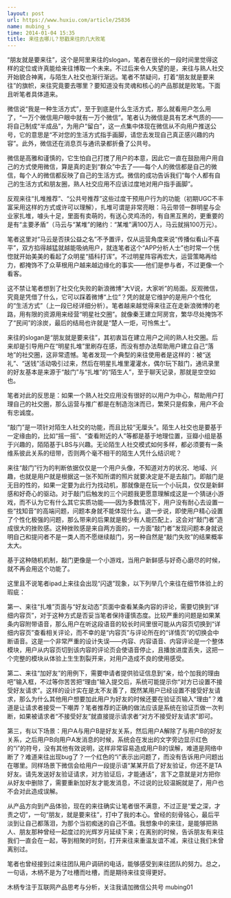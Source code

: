 ```yaml
---
layout: post
url: https://www.huxiu.com/article/25836
name: mubing_s
time: 2014-01-04 15:35
title: 来往去哪儿？怒戳来往的几大败笔
---
```

“朋友就是要来往”，这个是阿里来往的slogan，笔者在很长的一段时间里觉得这样的定位或许真能给来往博取一个未来。不过后来令人失望的是，来往与熟人社交开始貌合神离，与陌生人社交也渐行渐远。笔者不禁疑问，打着“朋友就是要来往”的旗帜，来往究竟要去哪里？要知道没有灵魂和核心的产品那就是败笔。下面且听笔者具体道来。

微信说“我是一种生活方式”，至于到底是什么生活方式，那么就看用户怎么用了，“一万个微信用户眼中就有一万个微信”。笔者认为微信是具有艺术气质的——将自己制成“半成品”，为用户“留白”，这一点集中体现在微信从不向用户推送公号，它的意思是“不对您的生活方式指手画脚，请您去发现自己真正感兴趣的内容”。此外，微信还在消息页与通讯录都折叠了公共号。

微信是高雅和谨慎的，它生怕自己打搅了用户的本意，因此它一直在鼓励用户用自己的方式使用微信，算是真的走到“群众”中去了——每个人的微信都是自己的微信，每个人的微信都反映了自己的生活方式。微信的成功告诉我们“每个人都有自己的生活方式和朋友圈，熟人社交应用不应该过度地对用户指手画脚”。

反观来往“扎堆推荐”、“公共号推荐”这些过度干预用户行为的功能（初期UGC不丰富采用这样的方式或许可以理解），扎堆可谓是非常亮眼：马云带领一群明星与企业家扎堆，噱头十足，里面有卖萌的，有送心灵鸡汤的，有自黑互黑的，更重要的是有“主要矛盾”（马云与“某堆”的赌约：“某堆”满100万人，马云就捐100万元）。

笔者这里对“马云是否挟公益之名”不予置评，仅从运营角度来说“传播似看山不喜平”，双方掐得越猛就越能吸纳用户，就连笔者这个“APP分析人士”也时常一个恍惚就开始美美的看起了众明星“插科打诨”。不过明星阵容再宏大，运营策略再给力，都掩饰不了众草根用户越来越边缘化的事实——他们是参与者，不过更像一个看客。

这不禁让笔者想到了社交化失败的新浪微博“大V说，大家听”的局面。反观微信，究竟是凭借了什么，它可以踩着微博“上位”？凭的就是它维护的是用户个性化的“生活方式”（上一段已经详细分析）。笔者越来越觉得来往正在走新浪微博的老路，用有限的资源用来经营“明星社交圈”。就像秦王建立阿房宫，繁华尽处掩饰不了“民间”的涂炭，最后的结局也许就是“楚人一炬，可怜焦土”。

来往的slogan是“朋友就是要来往”，其初衷旨在建立用户之间的熟人社交圈。后来却是引导用户在“明星扎堆”里刷存在感，而没有想办法帮助用户建立自己“落地”的社交圈，这非常遗憾。笔者发现一个典型的来往使用者是这样的：被“送礼”、“送钱”活动吸引过来，然后在明星扎堆里灌灌水，偶尔玩下敲门，通讯录里的好友基本是来源于“敲门”与“扎堆”的“陌生人”，至于聊天记录，那就是空空如也。

笔者对此的反思是：如果一个熟人社交应用没有很好的以用户为中心，帮助用户打理自己的社交圈，那么运营与推广都是在制造泡沫而已，繁荣只是假象，用户不会有忠诚度。

“敲门”是一项针对陌生人社交的功能，而且比较“无厘头”。陌生人社交也是要基于一定缘由的，比如“摇一摇”、“查看附近的人”等都是基于地理位置，豆瓣小组是基于兴趣的，陌陌基于LBS与兴趣。无论陌生人社交模式如何多样，都必须要有一条维系彼此关系的纽带，否则两个毫不相干的陌生人凭什么结识呢？

来往“敲门”行为的判断依据仅仅是一个用户头像，不知道对方的状况、地域、兴趣，也就是用户就是根据这一张不知所谓的照片就要决定是不是去敲门。即敲门是无目的性的，如果一定要为此行为找动机，那就像是在玩一个小玩具，仅仅是新鲜感和好奇心的驱动。对于敲门后触发的三个问题我更愿意理解成这是一个猜谜小游戏，而不认为它有什么其它实质功能——因为多数情况下，用户没有耐心去设置一些“找知音”的高端问题，问题本身就不能体现什么。退一步说，即使用户精心设置了个性化极强的问题，那么带来的后果就是极少有人能匹配上，这会对“敲门者”造成很大的挫败感。这种挫败感是来自两方面的，一方面“敲门者”发现问题本身就说明自己和提问者不是一类人而不愿继续敲门，另一种自然是“敲门失败”的结果概率太大。

基于这种随机机制，敲门更像是一个小游戏，当用户新鲜感与好奇心磨尽的时候，就不再会用这个功能了。

这里且不说笔者ipad上来往会出现“闪退”现象，以下列举几个来往在细节体验上的瑕疵：

第一、来往“扎堆”页面与“好友动态”页面中查看某条内容的评论，需要切换到“详细内容页”，对于这种方式是否妥当笔者保持谨慎态度。比较严重的问题是如果某条内容附带语音，那么用户在听这段语音的较长时间里很可能从内容页切换到“详细内容页”查看相关评论，而不幸的是“内容页”与评论所在的“详情页”的切换会中断语音。这是一个非常严重的设计失误——内容、内容语音、内容评论是一个整体模块，用户从内容页切到该内容的评论页会使语音停止，且播放进度丢失，这把一个完整的模块从体验上生生割裂开来，对用户造成不良的使用感受。

第二、来往“加好友”的用例下，需要申请者提供验证信息到“亲，给个加我的理由吧”输入框，不过等你苦苦把“理由”输入提交后，系统可能提示你“对方已设置不接受好友请求”。这样的设计实在是太不友善了，既然某用户已经设置不接受好友请求，那么为什么其他用户想要加此用户为好友的时候还要在验证页输入“理由”？难道是让请求者接受一下嘲弄？笔者推荐的正确的做法应该是系统在验证页做一次判断，如果被请求者“不接受好友”就直接提示请求者“对方不接受好友请求”即可。

第三，有以下场景：用户A与用户B是好友关系，然后用户A解除了与用户B的好友关系，之后用户B向用户A发消息的时候，系统会在发出的文字旁边显示红色的“i”的符号，没有其他有效说明，这样非常容易造成用户B的误解，难道是网络中断了？难道来往出现bug了？一个红色的“i”表示出问题了，而没有告诉用户问题出在哪里。同样场景下微信会给用户一段提示语“某某开启了好友验证，你还不是TA好友。请先发送好友验证请求，对方验证后，才能通话”，言下之意就是对方把你从好友中删除了，需要重新加好友才能发消息，不过说的比较温婉就是了，用户也不会对此造成误解。

从产品方向到产品体验，现在的来往确实让笔者很不满意，不过正是“爱之深，才责之切”，一句“朋友，就是要来往”，打中了我的本心。曾经的刻骨铭心，最后平淡到让自己都落泪，为那个当初痴迷的自己不值。我想象中的来往，是能够把熟人、朋友那种曾经一起度过的光辉岁月延续下来；在离别的时候，告诉朋友有来往我们一直会在一起，等到相聚的时刻，打开来往来重温友谊不减，来往让我们未曾离别过。

笔者也曾经接到过来往团队用户调研的电话，能够感受到来往团队的努力。总之，一句话，木柄不是为了吐槽而吐槽，而是期待来往变得更好。

木柄专注于互联网产品思考与分析，关注我请加微信公共号 mubing01

